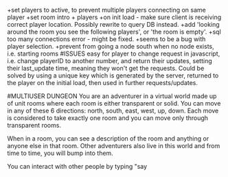 +set players to active, to prevent multiple players connecting on same player
+set room intro + players
+on init load - make sure client is receiving correct player location. Possibly rewrite to query DB instead.
+add 'looking around the room you see the following players', or 'the room is empty'.
+sql too many connections error - might be fixed.
+seems to be a bug with player selection.
+prevent from going a node south when no node exists, i.e. starting rooms
#ISSUES
easy for player to change request in javascript, i.e. change playerID to another number, and return their updates, setting their last_update time, meaning they won't get the requests. Could be solved by using a unique key which is generated by the server, returned to the player on the initial load, then used in further requests/updates.

#MULTIUSER DUNGEON
You are an adventurer in a virtual world made up of unit rooms where each room is either transparent or solid. You can move in any of these 6 directions: north, south, east, west, up, down. Each move is considered to take exactly one room and you can move only through transparent rooms.

When in a room, you can see a description of the room and anything or anyone else in that room. Other adventurers also live in this world and from time to time, you will bump into them.

You can interact with other people by typing "say <dialog>" into a command prompt.

This will send a chat message to everyone in the room you are in. You can alternatively choose to type "tell <person_name> <dialog>".  Moreover, you can type "yell <dialog>" to yell across the entire world. Other commands include "<direction>" to move around, such as "north", "west".

Commands should be flexible enough to extend to more innovative commands at a later time like, "pickup <item>", "fight <person>" or "put <item> <item>", but these commands need not be implemented.

How you display this world is entirely up to you. Text based display with a command prompt to input commands would probably be the default approach.

#THINGS TO CONSIDER
Please Consider any race conditions that might arise with many users in the same room at once(100+). Whether or not you implement the solution to these race conditions, please address them in comments with how you would solve them. Some further thoughts to include are what kinds of problems can you foresee as the number of users in your virtual world scales up? What about if you start interacting with multiple monsters at once?

#WORLD DATA FORMAT
Input can be however you want to describe the world, the only restriction is that it should be both flexible and scalable.

#LAST NOTE
We will mainly look at your approach to the problem, your algorithm, code clarity, and the design choices made. We prefer that you program this in PHP.  Also, your code should all be original. Do not include or rely on any external frameworks in your solution.
